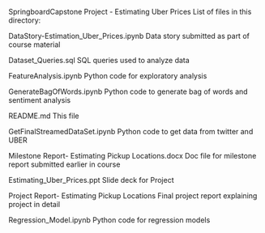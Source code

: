 SpringboardCapstone Project - Estimating Uber Prices
List of files in this directory:

DataStory-Estimation_Uber_Prices.ipynb    Data story submitted as part of course material

Dataset_Queries.sql                        SQL queries used to analyze data

FeatureAnalysis.ipynb                      Python code for exploratory analysis

GenerateBagOfWords.ipynb                   Python code to generate bag of words and sentiment analysis

README.md                                 This file

GetFinalStreamedDataSet.ipynb             Python code to get data from twitter and UBER

Milestone Report- Estimating Pickup Locations.docx Doc file for milestone report submitted earlier in course

Estimating_Uber_Prices.ppt                Slide deck for Project

Project Report- Estimating Pickup Locations Final project report explaining project in detail

Regression_Model.ipynb                  Python code for regression models
